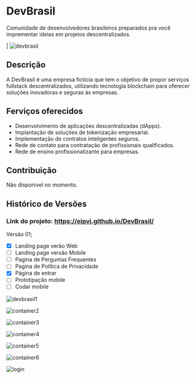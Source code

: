 # DevBrasil

Comunidade de desenvolvedores brasileiros preparados pra você imprementar ideias em projetos descentralizados.

| ![devbrasil](https://github.com/eipvi/DevBrasil/assets/87573675/d50c71a1-8bce-48ef-bf3e-be79ecac8e0f)

## Descrição

A DevBrasil é uma empresa fictícia que tem o objetivo de propor serviços fullstack descentralizados, utilizando tecnologia blockchain para oferecer soluções inovadoras e seguras às empresas.

## Ferviços oferecidos

- Desenvolvimento de aplicações descentralizadas (dApps).
- Implantação de soluções de tokenização empresarial.
- Implementação de contratos inteligentes seguros.
- Rede de contato para contratação de profissionais qualificados.
- Rede de ensino profissionalizante para empresas.

## Contribuição

Não disponivel no momento.

## Histórico de Versões

### Link do projeto: https://eipvi.github.io/DevBrasil/

Versão 01;

- [x] Landing page verão Web
- [ ] Landing page versão Mobile
- [ ] Pagina de Perguntas Frequentes
- [ ] Pagina de Política de Privacidade
- [x] Página de entrar
- [ ] Prototipação mobile
- [ ] Codar mobile

![devbrasil1](https://github.com/eipvi/DevBrasil/assets/87573675/a4ef11e0-ca59-4332-add1-b7ee5ea59d17)

![container2](https://github.com/eipvi/DevBrasil/assets/87573675/1431243b-6666-4dcb-bc76-de3727c40bd4)

![container3](https://github.com/eipvi/DevBrasil/assets/87573675/bda411cd-8d46-49d2-bc3f-497cc101cb85)

![container4](https://github.com/eipvi/DevBrasil/assets/87573675/42aa41d3-0489-43ed-a9ae-e44a9087ff1c)

![container5](https://github.com/eipvi/DevBrasil/assets/87573675/4de10589-27e9-4936-be0f-3f9c01e9dbbe)

![container6](https://github.com/eipvi/DevBrasil/assets/87573675/18180386-802e-439b-820a-269329495d18)

![login](https://github.com/eipvi/DevBrasil/assets/87573675/dce2c9fe-a6a5-45f5-9b86-9903f4506b8c)
